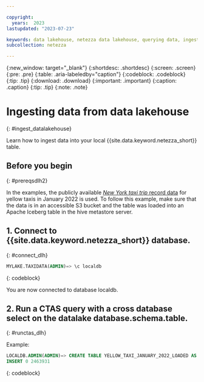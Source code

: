 ```yaml
---

copyright:
  years:  2023
lastupdated: "2023-07-23"

keywords: data lakehouse, netezza data lakehouse, querying data, ingesting data
subcollection: netezza

---
```


{:new_window: target="_blank"}
{:shortdesc: .shortdesc}
{:screen: .screen}
{:pre: .pre}
{:table: .aria-labeledby="caption"}
{:codeblock: .codeblock}
{:tip: .tip}
{:download: .download}
{:important: .important}
{:caption: .caption}
{:tip: .tip}
{:note: .note}

# Ingesting data from data lakehouse
{: #ingest_datalakehouse}

Learn how to ingest data into your local {{site.data.keyword.netezza_short}} table.

## Before you begin
{: #prereqsdlh2}

In the examples, the publicly available [*New York taxi trip* record data](https://www1.nyc.gov/site/tlc/about/tlc-trip-record-data.page) for yellow taxis in January 2022 is used. To follow this example, make sure that the data is in an accessible S3 bucket and the table was loaded into an Apache Iceberg table in the hive metastore server.

## 1. Connect to {{site.data.keyword.netezza_short}} database.
{: #connect_dlh}

```sql
MYLAKE.TAXIDATA(ADMIN)=> \c localdb
```
{: codeblock}

You are now connected to database localdb.

## 2. Run a CTAS query with a cross database select on the datalake database.schema.table.
{: #runctas_dlh}

Example:

```sql
LOCALDB.ADMIN(ADMIN)=> CREATE TABLE YELLOW_TAXI_JANUARY_2022_LOADED AS SELECT * FROM MYLAKE.TAXIDATA.YELLOW_TAXI_JANUARY_2022;
INSERT 0 2463931
```
{: codeblock}
